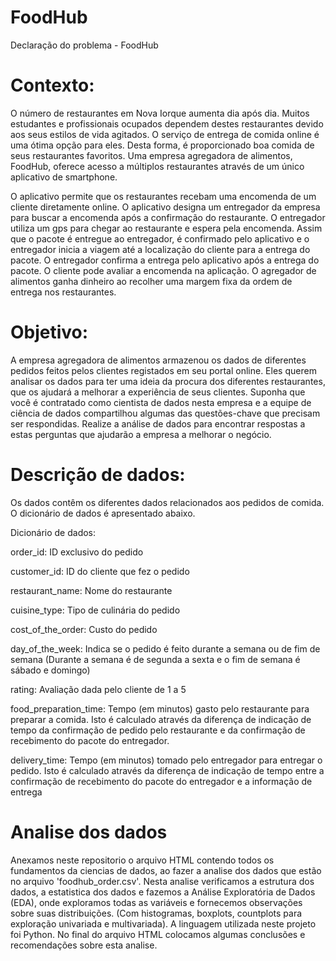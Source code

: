# FoodHub

Declaração do problema - FoodHub

# Contexto:

O número de restaurantes em Nova Iorque aumenta dia após dia. Muitos estudantes e profissionais ocupados dependem destes restaurantes devido aos seus estilos de vida agitados. O serviço de entrega de comida online é uma ótima opção para eles. Desta forma, é proporcionado boa comida de seus restaurantes favoritos. Uma empresa agregadora de alimentos, FoodHub, oferece acesso a múltiplos restaurantes através de um único aplicativo de smartphone.

O aplicativo permite que os restaurantes recebam uma encomenda de um cliente diretamente online. O aplicativo designa um entregador da empresa para buscar a encomenda após a confirmação do restaurante. O entregador utiliza um gps para chegar ao restaurante e espera pela encomenda. Assim que o pacote é entregue ao entregador, é confirmado pelo aplicativo e o entregador inicia a viagem até a localização do cliente para a entrega do pacote. O entregador confirma a entrega pelo aplicativo após a entrega do pacote. O cliente pode avaliar a encomenda na aplicação. O agregador de alimentos ganha dinheiro ao recolher uma margem fixa da ordem de entrega nos restaurantes.

# Objetivo:

A empresa agregadora de alimentos armazenou os dados de diferentes pedidos feitos pelos clientes registados em seu portal online. Eles querem analisar os dados para ter uma ideia da procura dos diferentes restaurantes, que os ajudará a melhorar a experiência de seus clientes. Suponha que você é contratado como cientista de dados nesta empresa e a equipe de ciência de dados compartilhou algumas das questões-chave que precisam ser respondidas. Realize a análise de dados para encontrar respostas a estas perguntas que ajudarão a empresa a melhorar o negócio.

# Descrição de dados:

Os dados contêm os diferentes dados relacionados aos pedidos de comida. O dicionário de dados é apresentado abaixo.

Dicionário de dados:

order_id: ID exclusivo do pedido

customer_id: ID do cliente que fez o pedido

restaurant_name: Nome do restaurante

cuisine_type: Tipo de culinária do pedido

cost_of_the_order: Custo do pedido

day_of_the_week: Indica se o pedido é feito durante a semana ou de fim de semana (Durante a semana é de segunda a sexta e o fim de semana é sábado e domingo)

rating: Avaliação dada pelo cliente de 1 a 5

food_preparation_time: Tempo (em minutos) gasto pelo restaurante para preparar a comida. Isto é calculado através da diferença de indicação de tempo da confirmação de pedido pelo restaurante e da confirmação de recebimento do pacote do entregador.

delivery_time: Tempo (em minutos) tomado pelo entregador para entregar o pedido. Isto é calculado através da diferença de indicação de tempo entre a confirmação de recebimento do pacote do entregador e a informação de entrega

# Analise dos dados

Anexamos neste repositorio o arquivo HTML contendo todos os fundamentos da ciencias de dados, ao fazer a analise dos dados que estão no arquivo 'foodhub_order.csv'.
Nesta analise verificamos a estrutura dos dados, a estatistica dos dados e fazemos a Análise Exploratória de Dados (EDA), onde exploramos todas as variáveis ​​e fornecemos observações sobre suas distribuições. (Com histogramas, boxplots, countplots ​​para exploração univariada e multivariada). A linguagem utilizada neste projeto foi Python.
No final do arquivo HTML colocamos algumas conclusões e recomendações sobre esta analise.
